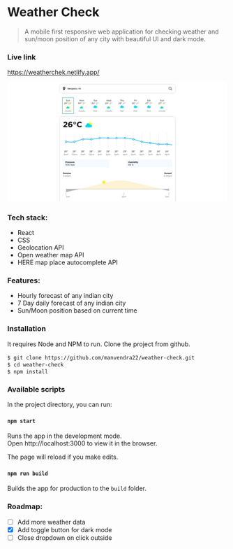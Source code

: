 # Weather Check

> A mobile first responsive web application for checking weather and sun/moon position of any city with beautiful UI and dark mode.

### Live link

https://weatherchek.netlify.app/

![Screenshot](weather_check.png)

### Tech stack:

- React
- CSS
- Geolocation API
- Open weather map API
- HERE map place autocomplete API

### Features:

- Hourly forecast of any indian city
- 7 Day daily forecast of any indian city
- Sun/Moon position based on current time

### Installation

It requires Node and NPM to run.
Clone the project from github.

    $ git clone https://github.com/manvendra22/weather-check.git
    $ cd weather-check
    $ npm install

### Available scripts
In the project directory, you can run:

#### `npm start`

Runs the app in the development mode.<br />
Open http://localhost:3000 to view it in the browser.

The page will reload if you make edits.<br />

#### `npm run build`

Builds the app for production to the `build` folder.

### Roadmap:

 - [ ] Add more weather data
 - [x] Add toggle button for dark mode
 - [ ] Close dropdown on click outside
